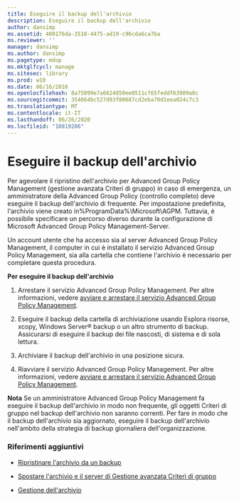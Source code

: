 ```yaml
---
title: Eseguire il backup dell'archivio
description: Eseguire il backup dell'archivio
author: dansimp
ms.assetid: 400176da-3518-4475-ad19-c96cda6ca7ba
ms.reviewer: ''
manager: dansimp
ms.author: dansimp
ms.pagetype: mdop
ms.mktglfcycl: manage
ms.sitesec: library
ms.prod: w10
ms.date: 06/16/2016
ms.openlocfilehash: 8a75099e7a6624850ee0511cf65feddf63909a0c
ms.sourcegitcommit: 354664bc527d93f80687cd2eba70d1eea024c7c3
ms.translationtype: MT
ms.contentlocale: it-IT
ms.lasthandoff: 06/26/2020
ms.locfileid: "10819206"
---
```

# Eseguire il backup dell'archivio


Per agevolare il ripristino dell'archivio per Advanced Group Policy Management (gestione avanzata Criteri di gruppo) in caso di emergenza, un amministratore della Advanced Group Policy (controllo completo) deve eseguire il backup dell'archivio di frequente. Per impostazione predefinita, l'archivio viene creato in%ProgramData%\\Microsoft\\AGPM. Tuttavia, è possibile specificare un percorso diverso durante la configurazione di Microsoft Advanced Group Policy Management-Server.

Un account utente che ha accesso sia al server Advanced Group Policy Management, il computer in cui è installato il servizio Advanced Group Policy Management, sia alla cartella che contiene l'archivio è necessario per completare questa procedura.

**Per eseguire il backup dell'archivio**

1.  Arrestare il servizio Advanced Group Policy Management. Per altre informazioni, vedere [avviare e arrestare il servizio Advanced Group Policy Management](start-and-stop-the-agpm-service-agpm30ops.md).

2.  Eseguire il backup della cartella di archiviazione usando Esplora risorse, xcopy, Windows Server® backup o un altro strumento di backup. Assicurarsi di eseguire il backup dei file nascosti, di sistema e di sola lettura.

3.  Archiviare il backup dell'archivio in una posizione sicura.

4.  Riavviare il servizio Advanced Group Policy Management. Per altre informazioni, vedere [avviare e arrestare il servizio Advanced Group Policy Management](start-and-stop-the-agpm-service-agpm30ops.md).

**Nota**  Se un amministratore Advanced Group Policy Management fa eseguire il backup dell'archivio in modo non frequente, gli oggetti Criteri di gruppo nel backup dell'archivio non saranno correnti. Per fare in modo che il backup dell'archivio sia aggiornato, eseguire il backup dell'archivio nell'ambito della strategia di backup giornaliera dell'organizzazione.

 

### Riferimenti aggiuntivi

-   [Ripristinare l'archivio da un backup](restore-the-archive-from-a-backup.md)

-   [Spostare l'archivio e il server di Gestione avanzata Criteri di gruppo](move-the-agpm-server-and-the-archive.md)

-   [Gestione dell'archivio](managing-the-archive.md)

 

 





